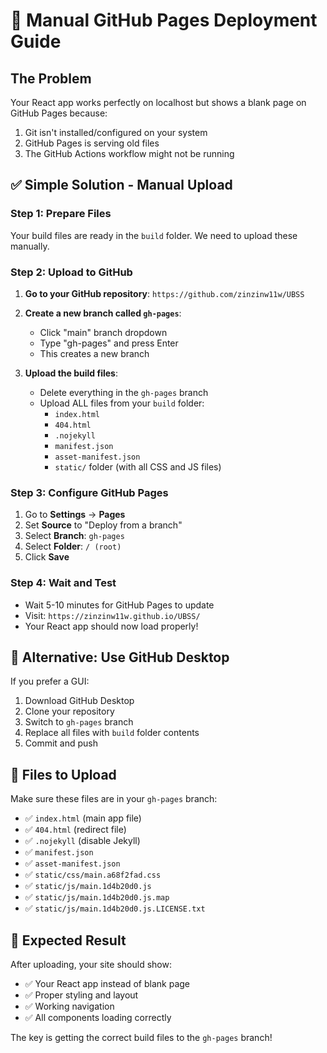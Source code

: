 # 🚀 Manual GitHub Pages Deployment Guide

## The Problem
Your React app works perfectly on localhost but shows a blank page on GitHub Pages because:
1. Git isn't installed/configured on your system
2. GitHub Pages is serving old files
3. The GitHub Actions workflow might not be running

## ✅ Simple Solution - Manual Upload

### Step 1: Prepare Files
Your build files are ready in the `build` folder. We need to upload these manually.

### Step 2: Upload to GitHub
1. **Go to your GitHub repository**: `https://github.com/zinzinw11w/UBSS`
2. **Create a new branch called `gh-pages`**:
   - Click "main" branch dropdown
   - Type "gh-pages" and press Enter
   - This creates a new branch

3. **Upload the build files**:
   - Delete everything in the `gh-pages` branch
   - Upload ALL files from your `build` folder:
     - `index.html`
     - `404.html`
     - `.nojekyll`
     - `manifest.json`
     - `asset-manifest.json`
     - `static/` folder (with all CSS and JS files)

### Step 3: Configure GitHub Pages
1. Go to **Settings** → **Pages**
2. Set **Source** to "Deploy from a branch"
3. Select **Branch**: `gh-pages`
4. Select **Folder**: `/ (root)`
5. Click **Save**

### Step 4: Wait and Test
- Wait 5-10 minutes for GitHub Pages to update
- Visit: `https://zinzinw11w.github.io/UBSS/`
- Your React app should now load properly!

## 🔧 Alternative: Use GitHub Desktop
If you prefer a GUI:
1. Download GitHub Desktop
2. Clone your repository
3. Switch to `gh-pages` branch
4. Replace all files with `build` folder contents
5. Commit and push

## 📁 Files to Upload
Make sure these files are in your `gh-pages` branch:
- ✅ `index.html` (main app file)
- ✅ `404.html` (redirect file)
- ✅ `.nojekyll` (disable Jekyll)
- ✅ `manifest.json`
- ✅ `asset-manifest.json`
- ✅ `static/css/main.a68f2fad.css`
- ✅ `static/js/main.1d4b20d0.js`
- ✅ `static/js/main.1d4b20d0.js.map`
- ✅ `static/js/main.1d4b20d0.js.LICENSE.txt`

## 🎯 Expected Result
After uploading, your site should show:
- ✅ Your React app instead of blank page
- ✅ Proper styling and layout
- ✅ Working navigation
- ✅ All components loading correctly

The key is getting the correct build files to the `gh-pages` branch!
